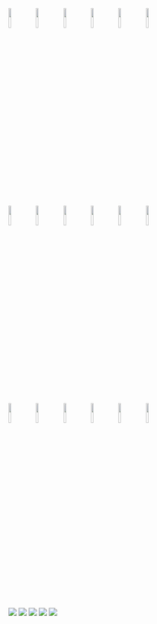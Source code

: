 <p>
  <!-- Your languages and tools. Be careful with the alignment. 
  You can use this sites to get logos: https://www.vectorlogo.zone or https://simpleicons.org/
  -->
  <code><img width="10%" src="https://simpleicons.org/icons/javascript.svg"></code>
  <code><img width="10%" src="https://simpleicons.org/icons/java.svg"></code>
  <code><img width="10%" src="https://simpleicons.org/icons/python.svg"></code>
  <code><img width="10%" src="https://simpleicons.org/icons/amazonaws.svg"></code>
  <code><img width="10%" src="https://simpleicons.org/icons/git.svg"></code>
  <code><img width="10%" src="https://simpleicons.org/icons/react.svg"></code>
  <br />
  <code><img width="10%" src="https://simpleicons.org/icons/sqlite.svg"></code>
  <code><img width="10%" src="https://simpleicons.org/icons/mysql.svg"></code>
  <code><img width="10%" src="https://simpleicons.org/icons/postgresql.svg"></code>
  <code><img width="10%" src="https://simpleicons.org/icons/apache.svg"></code>
  <code><img width="10%" src="https://simpleicons.org/icons/django.svg"></code>
  <code><img width="10%" src="https://simpleicons.org/icons/node-dot-js.svg"></code>
    <br />
  <code><img width="10%" src="https://simpleicons.org/icons/rubyonrails.svg"></code>
  <code><img width="10%" src="https://simpleicons.org/icons/visualstudio.svg"></code>
  <code><img width="10%" src="https://simpleicons.org/icons/eclipseide.svg"></code>
  <code><img width="10%" src="https://simpleicons.org/icons/intellijidea.svg"></code>
  <code><img width="10%" src="https://simpleicons.org/icons/postman.svg"></code>
  <code><img width="10%" src="https://simpleicons.org/icons/jira.svg"></code>
</p>

<p>
  <code><img src="https://www.vectorlogo.zone/logos/java/java-vertical.svg"></code>
  <code><img src="https://www.vectorlogo.zone/logos/javascript/javascript-vertical.svg"></code>
  <code><img src="https://www.vectorlogo.zone/logos/ruby-lang/ruby-lang-vertical.svg"></code>
  <code><img src="https://www.vectorlogo.zone/logos/python/python-vertical.svg"></code>
  <code><img src="https://www.vectorlogo.zone/logos/atlassian_jira/atlassian_jira-ar21.svg"></code>
 
</p>
